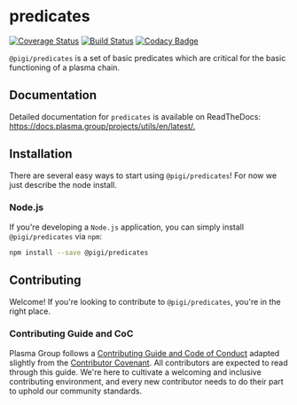 # predicates
[![Coverage Status](https://coveralls.io/repos/github/plasma-group/plasma-utils/badge.svg?branch=master)](https://coveralls.io/github/plasma-group/plasma-utils?branch=master) [![Build Status](https://travis-ci.org/plasma-group/plasma-utils.svg?branch=master)](https://travis-ci.org/plasma-group/plasma-utils) [![Codacy Badge](https://api.codacy.com/project/badge/Grade/deb13b3afcc44244ad3faa8b9be39585)](https://www.codacy.com/app/kfichter/plasma-utils?utm_source=github.com&amp;utm_medium=referral&amp;utm_content=plasma-group/plasma-utils&amp;utm_campaign=Badge_Grade)

`@pigi/predicates` is a set of basic predicates which are critical for the basic functioning of a plasma chain.

## Documentation
Detailed documentation for `predicates` is available on ReadTheDocs: <https://docs.plasma.group/projects/utils/en/latest/.>

## Installation
There are several easy ways to start using `@pigi/predicates`! For now we just describe the node install.

### Node.js
If you're developing a `Node.js` application, you can simply install `@pigi/predicates` via `npm`:

```sh
npm install --save @pigi/predicates
```

## Contributing
Welcome! If you're looking to contribute to `@pigi/predicates`, you're in the right place.

### Contributing Guide and CoC
Plasma Group follows a [Contributing Guide and Code of Conduct](https://github.com/plasma-group/plasma-utils/blob/master/.github/CONTRIBUTING.md) adapted slightly from the [Contributor Covenant](https://www.contributor-covenant.org/version/1/4/code-of-conduct.html).
All contributors are expected to read through this guide.
We're here to cultivate a welcoming and inclusive contributing environment, and every new contributor needs to do their part to uphold our community standards.
